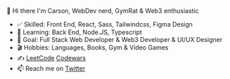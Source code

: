 👋 Hi there
I'm Carson, WebDev nerd, GymRat & Web3 enthusiastic

- ✅ Skilled: Front End, React, Sass, Tailwindcss, Figma Design
- 🌱 Learning: Back End, Node.JS, Typescript
- 🎯 Goal: Full Stack Web Developer & Web3 Developer & UI/UX Designer
- 🎬 Hobbies: Languages, Books, Gym & Video Games
- ✍️ [LeetCode](https://leetcode.com/carson2222/) [Codewars](https://www.codewars.com/users/carson2222)
- 📫 Reach me on [Twitter](https://twitter.com/carson3068)
<!---
carson2222/carson2222 is a ✨ special ✨ repository because its `README.md` (this file) appears on your GitHub profile.
You can click the Preview link to take a look at your changes.
--->
